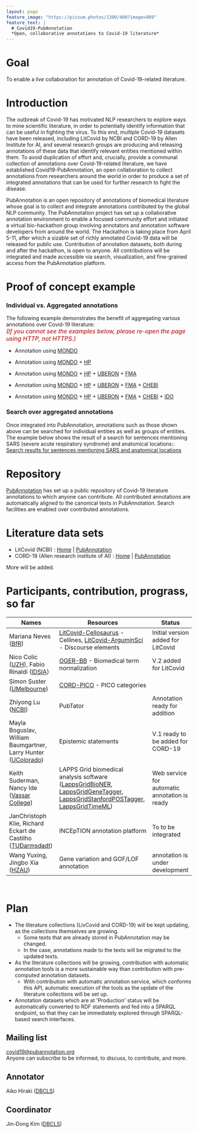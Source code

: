 ```yaml
---
layout: page
feature_image: "https://picsum.photos/1300/400?image=989"
feature_text: |
  # Covid19-PubAnnotation
  *Open, collaborative annotations to Covid-19 literature*
---
```


# Goal

To enable a *live* collaboration for annotation of Covid-19-related literature.

# Introduction

The outbreak of Covid-19 has motivated NLP researchers to explore ways to mine scientific literature, in order to potentially identify information that can be useful in fighting the virus. To this end, multiple Covid-19 datasets have been released, including LitCovid by NCBI and CORD-19 by Allen Institute for AI, and several research groups are producing and releasing annotations of these data that identify relevant entities mentioned within them. To avoid duplication of effort and, crucially, provide a communal collection of annotations over Covid-19-related literature, we have established Covid19-PubAnnotation, an open collaboration to collect annotations from researchers around the world in order to produce a set of integrated annotations that can be used for further research to fight the disease. 

PubAnnotation is an open repository of annotations of biomedical literature whose goal is to collect and integrate annotations contributed by the global NLP community. The PubAnnotation project has set up a collaborative annotation environment to enable a focused community effort and initiated a virtual bio-hackathon group involving annotators and annotation software developers from around the world. The Hackathon is taking place from April 5-11, after which a sizable set of richly annotated Covid-19 data will be released for public use. Contribution of annotation datasets, both during and after the hackathon, is open to anyone. All contributions will be integrated and made accessible via search, visualization, and fine-grained access from the PubAnnotation platform.

# Proof of concept example

### Individual vs. Aggregated annotations

The following example demonstrates the benefit of aggregating various annotations over Covid-19 literature:<br/>
<span style="color:#aa0000; font-style:italic; font-size:medium">(If you cannot see the examples below, please re-open the page using HTTP, not HTTPS.)</span>

* Annotation using [MONDO](https://mondo.monarchinitiative.org/)
<div class="textae-editor" style="font-size:x-small" config="https://textae-configs.pubannotation.org/configs/COVID19-annotation.json"
target="https://pubannotation.org/docs/sourcedb/CORD-19/sourceid/f820e5c342b0e3ce1af0905b69ebea927865a809/spans/2850-3461/annotations.json?projects=CORD-19-sample-MONDO"></div>

* Annotation using [MONDO](https://mondo.monarchinitiative.org/) + [HP](https://hpo.jax.org/)
<div class="textae-editor" style="font-size:x-small" config="https://textae-configs.pubannotation.org/configs/COVID19-annotation.json"
target="https://pubannotation.org/docs/sourcedb/CORD-19/sourceid/f820e5c342b0e3ce1af0905b69ebea927865a809/spans/2850-3461/annotations.json?projects=CORD-19-sample-MONDO,CORD-19-sample-HP"></div>

* Annotation using [MONDO](https://mondo.monarchinitiative.org/) + [HP](https://hpo.jax.org/) + [UBERON](http://uberon.org/) + [FMA](http://si.washington.edu/projects/fma)
<div class="textae-editor" style="font-size:x-small" config="https://textae-configs.pubannotation.org/configs/COVID19-annotation.json"
target="https://pubannotation.org/docs/sourcedb/CORD-19/sourceid/f820e5c342b0e3ce1af0905b69ebea927865a809/spans/2850-3461/annotations.json?projects=CORD-19-sample-MONDO,CORD-19-sample-HP,CORD-19-sample-UBERON,CORD-19-sample-FMA"></div>

* Annotation using [MONDO](https://mondo.monarchinitiative.org/) + [HP](https://hpo.jax.org/) + [UBERON](http://uberon.org/) + [FMA](http://si.washington.edu/projects/fma) + [CHEBI](https://www.ebi.ac.uk/chebi/)
<div class="textae-editor" style="font-size:x-small" config="https://textae-configs.pubannotation.org/configs/COVID19-annotation.json"
target="https://pubannotation.org/docs/sourcedb/CORD-19/sourceid/f820e5c342b0e3ce1af0905b69ebea927865a809/spans/2850-3461/annotations.json?projects=CORD-19-sample-MONDO,CORD-19-sample-HP,CORD-19-sample-UBERON,CORD-19-sample-FMA,CORD-19-sample-CHEBI"></div>

* Annotation using [MONDO](https://mondo.monarchinitiative.org/) + [HP](https://hpo.jax.org/) + [UBERON](http://uberon.org/) + [FMA](http://si.washington.edu/projects/fma) + [CHEBI](https://www.ebi.ac.uk/chebi/) + [IDO](http://infectiousdiseaseontology.org/)
<div class="textae-editor" style="font-size:x-small" config="https://textae-configs.pubannotation.org/configs/COVID19-annotation.json"
target="https://pubannotation.org/docs/sourcedb/CORD-19/sourceid/f820e5c342b0e3ce1af0905b69ebea927865a809/spans/2850-3461/annotations.json?projects=CORD-19-sample-MONDO,CORD-19-sample-HP,CORD-19-sample-UBERON,CORD-19-sample-FMA,CORD-19-sample-CHEBI,CORD-19-sample-IDO"></div>


### Search over aggregated annotations

Once integrated into PubAnnotation, annotations such as those shown above can be searched for individual entities as well as groups of entities. The example below shows the result of a search for sentences mentioning SARS (severe acute respiratory syndrome) and anatomical locations::<br/>
[Search results for sentences mentioning SARS and anatomical locations](http://pubannotation.org/projects/CORD-19-sample-paragraphs/search?query=PREFIX+pubann%3A%3Chttp%3A%2F%2Fpubannotation.org%2Fontology%2F%3E%0D%0ASELECT+DISTINCT+%3Fsentence%0D%0AWHERE+%7B%0D%0A%09%3Fo1+tao%3Adenoted_by+%3Fsars_mention+%3B%0D%0A%09%09a+%3Chttp%3A%2F%2Fpurl.obolibrary.org%2Fobo%2FMONDO_0005091%3E+.%0D%0A%09%3Fo2+tao%3Adenoted_by+%3Flocation_mention+%3B%0D%0A%09%09a+%3Fc2+.%0D%0A%09FILTER+strstarts%28str%28%3Fc2%29%2C+%22http%3A%2F%2Fpurl.obolibrary.org%2Fobo%2FUBERON_%22%29%0D%0A%0D%0A%09%3Fo3+tao%3Adenoted_by+%3Fsentence+%3B%0D%0A%09%09a+pubann%3ASentence+.%0D%0A%09%3Fsentence+tao%3Acontains+%3Fsars_mention+.%0D%0A%09%3Fsentence+tao%3Acontains+%3Flocation_mention+.%0D%0A%7D%0D%0A&template_select=23&show_mode=textae&project_name=&projects=CORD-19-sample-MONDO%2CCORD-19-sample-UBERON)

# Repository

[PubAnnotation](http://pubannotation.org) has set up a public repository of Covid-19 literature annotations to which anyone can contribute. All contributed annotations are automatically aligned to the canonical texts in PubAnnotation. Search facilities are enabled over contributed annotations.

# Literature data sets

* LitCovid (NCBI) : [Home](https://www.ncbi.nlm.nih.gov/research/coronavirus/) \| [PubAnnotation](http://pubannotation.org/collections/LitCovid)
* CORD-19 (Allen research institute of AI) : [Home](https://pages.semanticscholar.org/coronavirus-research) \| [PubAnnotation](http://pubannotation.org/collections/CORD-19)

More will be added.

# Participants, contribution, prograss, so far

Names | Resources | Status
------|-----------|-------- 
Mariana Neves ([BfR](https://www.bfr.bund.de/))| [LitCovid-Cellosaurus](http://pubannotation.org/projects/LitCovid-Cellosaurus) - Cellines, [LitCovid-ArguminSci](http://pubannotation.org/projects/LitCovid-ArguminSci) - Discourse elements | Initial version added for LitCovid
Nico Colic ([UZH](https://www.uzh.ch/)), Fabio Rinaldi ([IDSIA](http://www.idsia.ch/)) | [OGER-BB](http://pubannotation.org/projects/LitCovid-OGER-BB) - Biomedical term normalization | V.2 added for LitCovid
Simon Suster ([UMelbourne](https://www.unimelb.edu.au/)) | [CORD-PICO](http://pubannotation.org/projects/CORD-PICO) - PICO categories |
Zhiyong Lu ([NCBI](https://www.ncbi.nlm.nih.gov/)) | PubTator | Annotation ready for addition
Mayla Boguslav, William Baumgartner, Larry Hunter ([UColorado](http://www.ucdenver.edu/)) | Epistemic statements | V.1 ready to be added for CORD-19
Keith Suderman, Nancy Ide ([Vassar College](https://www.vassar.edu/)) | LAPPS Grid biomedical analysis software ([LappsGridBioNER](http://pubannotation.org/annotators/LappsGridBioNER), [LappsGridGeneTagger](http://pubannotation.org/annotators/LappsGridGeneTagger), [LappsGridStanfordPOSTagger](http://pubannotation.org/annotators/LappsGridStanfordPOSTagger), [LappsGridTimeML](http://pubannotation.org/annotators/LappsGridTimeML)) | Web service for automatic annotation is ready
JanChristoph Klie, Richard Eckart de Castilho ([TUDarmsdadt](https://www.informatik.tu-darmstadt.de/ukp)) | INCEpTION annotation platform | To to be integrated
Wang Yuxing, Jingbo Xia ([HZAU](http://www.hzau.edu.cn/)) | Gene variation and GOF/LOF annotation | annotation is under development

<br/>


# Plan

* The literature collections (LivCovid and CORD-19) will be kept updating, as the collections themselves are growing.
  * Some texts that are already stored in PubAnnotation may be changed.
  * In the case, annotations made to the texts will be migrated to the updated texts.
* As the literature collections will be growing, contribution with automatic annotation tools is a more sustainable way than contribution with pre-computed annotation datasets.
  * With contribution with automatic annotation service, which conforms this API, automatic execution of the tools as the update of the literature collections will be set up.
* Annotation datasets which are at 'Production' status will be automatically converted to RDF statements and fed into a SPARQL endpoint, so that they can be immediately explored through SPARQL-based search interfaces.

## Mailing list

covid19@pubannotation.org <br/>
Anyone can subscribe to be informed, to discuss, to contribute, and more.

## Annotator

Aiko Hiraki ([DBCLS](http://dbcls.rois.ac.jp/))


## Coordinator

Jin-Dong Kim ([DBCLS](http://dbcls.rois.ac.jp/))

